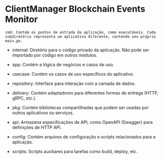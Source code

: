 # ClientManager Blockchain Events Monitor 


`cmd: Contém os pontos de entrada da aplicação, como executáveis. Cada subdiretório representa um aplicativo diferente, contendo seu próprio main.go.`

* internal: Diretório para o código privado da aplicação. Não pode ser importado por código em outros módulos.

* app: Contém a lógica de negócios e casos de uso.
* usecase: Contém os casos de uso específicos do aplicativo.
* repository: Interface para interação com a camada de dados.
* delivery: Contém adaptadores para diferentes formas de entrega (HTTP, gRPC, etc.).
* pkg: Contém bibliotecas compartilhadas que podem ser usadas por outros aplicativos ou serviços.
* api: Armazena especificações de API, como OpenAPI (Swagger) para definições de HTTP API.
* config: Contém arquivos de configuração e scripts relacionados para a aplicação.
* scripts: Scripts auxiliares para tarefas como build, deploy, etc.